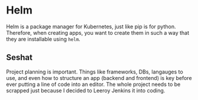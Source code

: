 # Helm

Helm is a package manager for Kubernetes, just like pip is for python. Therefore, when creating apps, you want to create them in such a way that they are installable using `helm`.

## Seshat

Project planning is important. Things like frameworks, DBs, langauges to use, and even how to structure an app (backend and frontend) is key before ever putting a line of code into an editor.
The whole project needs to be scrapped just because I decided to Leeroy Jenkins it into coding.
